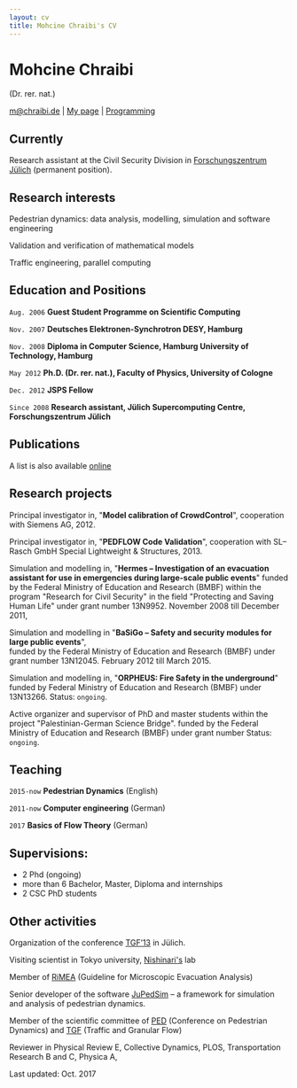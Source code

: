 ```yaml
---
layout: cv
title: Mohcine Chraibi's CV
---
```

# Mohcine Chraibi
(Dr. rer. nat.)

<div id="webaddress">
<a href="m@chraibi.de">m@chraibi.de</a>
| <a href="http://www.chraibi.de">My page</a>
| <a href="https://github.com/chraibi">Programming</a>
</div>


## Currently

Research assistant at the Civil Security Division in [Forschungszentrum Jülich](http://www.fz-juelich.de/ias/jsc/cst) (permanent position).

## Research interests

Pedestrian dynamics: data analysis, modelling, simulation and software engineering

Validation and verification of mathematical models

Traffic engineering, parallel computing

## Education and Positions

`Aug. 2006`
__Guest Student Programme on Scientific Computing__

`Nov. 2007`
__Deutsches Elektronen-Synchrotron DESY, Hamburg__

`Nov. 2008`
__Diploma in Computer Science, Hamburg University of Technology, Hamburg__

`May 2012`
__Ph.D. (Dr. rer. nat.), Faculty of Physics, University of Cologne__

`Dec. 2012`
__JSPS Fellow__

`Since 2008` 
__Research assistant, Jülich Supercomputing Centre, Forschungszentrum Jülich__

<!-- ## Awards -->

<!-- `2012` -->
<!-- President, *Royal Society*, London, UK -->



## Publications

A list is also available [online](http://www.fz-juelich.de/ias/jsc/EN/AboutUs/Staff/personalItems/chraibi_m-publications.html;nn=362224) 

## Research projects

Principal investigator in, "__Model calibration of CrowdControl__", cooperation with Siemens AG, 2012.  

Principal investigator in, "__PEDFLOW Code Validation__", cooperation with SL–Rasch GmbH Special Lightweight & Structures, 2013.  

Simulation and modelling in, "__Hermes – Investigation of an evacuation assistant for use in emergencies 
  during large-scale public events__" funded by the Federal Ministry of Education and Research (BMBF) 
   within the program "Research for Civil Security" in the field "Protecting and Saving Human Life" under grant number 
   13N9952. November 2008 till December 2011,  
   
Simulation and modelling in "__BaSiGo – Safety and security modules for large public events__",   
  funded by the Federal Ministry of Education and Research (BMBF) under grant number 13N12045. February 2012 till March 2015.  
  
Simulation and modelling in, "__ORPHEUS: Fire Safety in the underground__"   
  funded by Federal Ministry of Education and Research (BMBF) under 13N13266. Status: `ongoing`.

Active organizer and supervisor of PhD and master students within the project "Palestinian-German Science Bridge". funded by the Federal Ministry of Education and Research (BMBF) under grant number Status: `ongoing`.

## Teaching 

`2015-now` 
__Pedestrian Dynamics__ (English)

`2011-now` 
__Computer engineering__ (German)

`2017`
__Basics of Flow Theory__ (German)

## Supervisions:

- 2 Phd (ongoing)
- more than 6 Bachelor, Master, Diploma and internships
- 2 CSC PhD students

## Other activities

Organization of the conference [TGF’13](http://tgf13.de) in Jülich.

Visiting scientist in Tokyo university, [Nishinari's](http://www.rcast.u-tokyo.ac.jp/research/people/staff-nishinari_katsuhiro_en.html) lab

Member of [RiMEA](http://rimea.de) (Guideline for Microscopic Evacuation Analysis)

Senior developer of the software [JuPedSim](http://jupedsim.org) – a framework for simulation and analysis of pedestrian dynamics.

Member of the scientific committee of [PED](http://ped2016.ustc.edu.cn/dct/page/65542) (Conference on Pedestrian Dynamics) and [TGF](https://tgf17.gwu.edu/organization/international-scientific-committee/) (Traffic and Granular Flow)

Reviewer in Physical Review E, Collective Dynamics, PLOS, Transportation Research B and C, Physica A,




<div id="webaddress" align="left">
Last updated: Oct. 2017
</div>




